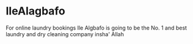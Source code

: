 # IleAlagbafo
For online laundry bookings
Ile Algbafo is going to be the No. 1 and best laundry and dry cleaning company insha' Allah
